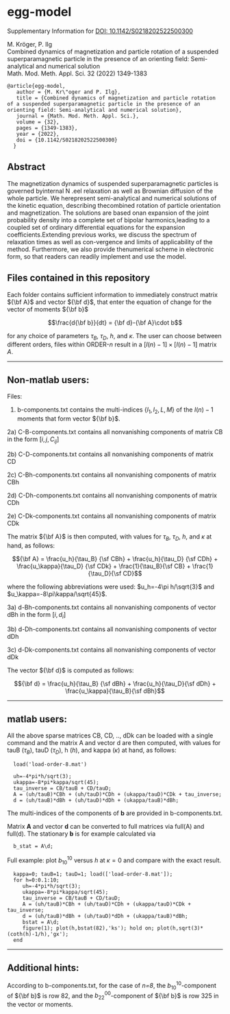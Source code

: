 # egg-model
Supplementary Information for [DOI: 10.1142/S0218202522500300](https::doi.org/10.1142/S0218202522500300)


M. Kröger, P. Ilg<br>
Combined dynamics of magnetization and particle rotation of a suspended superparamagnetic particle in the presence of an orienting field: Semi-analytical and numerical solution<br>
Math. Mod. Meth. Appl. Sci. 32 (2022) 1349-1383<br>

    @article{egg-model,
       author = {M. Kr\"oger and P. Ilg},
       title = {Combined dynamics of magnetization and particle rotation of a suspended superparamagnetic particle in the presence of an orienting field: Semi-analytical and numerical solution},
       journal = {Math. Mod. Meth. Appl. Sci.},
       volume = {32},
       pages = {1349-1383},
       year = {2022},
       doi = {10.1142/S0218202522500300}
      }

## Abstract

The magnetization dynamics of suspended superparamagnetic particles is governed byinternal N .eel relaxation as well as Brownian diffusion of the whole particle. We herepresent semi-analytical and numerical solutions of the kinetic equation, describing thecombined rotation of particle orientation and magnetization. The solutions are based onan expansion of the joint probability density into a complete set of bipolar harmonics,leading to a coupled set of ordinary differential equations for the expansion coefficients.Extending previous works, we discuss the spectrum of relaxation times as well as con-vergence and limits of applicability of the method. Furthermore, we also provide thenumerical scheme in electronic form, so that readers can readily implement and use the model.

## Files contained in this repository     

Each folder contains sufficient information to immediately construct matrix ${\bf A}$ and vector ${\bf d}$,
that enter the equation of change for the vector of moments ${\bf b}$

$$\frac{d{\bf b}}{dt} = {\bf d}-{\bf A}\cdot b$$

for any choice of parameters $\tau_B$, $\tau_D$, $h$, and $\kappa$. The user can choose
between different orders, files within ORDER-*n* result in a $[I(n)-1]\times [I(n)-1]$ matrix $A$. 

-----------------------------
Non-matlab users: 
-----------------------------

Files: 

1) b-components.txt contains the multi-indices $\{l_1,l_2,L,M\}$ of the $I(n)-1$ moments that form vector ${\bf b}$.

2a) C-B-components.txt  contains all nonvanishing components of matrix CB in the form $[i,j,C_{ij}]$

2b) C-D-components.txt  contains all nonvanishing components of matrix CD

2c) C-Bh-components.txt contains all nonvanishing components of matrix CBh

2d) C-Dh-components.txt contains all nonvanishing components of matrix CDh

2e) C-Dk-components.txt contains all nonvanishing components of matrix CDk

The matrix ${\bf A}$ is then computed, with values for $\tau_B$, $\tau_D$, $h$, and $\kappa$ at hand, as follows: 

$${\bf A} = \frac{u_h}{\tau_B} {\sf CBh} + \frac{u_h}{\tau_D} {\sf CDh} + \frac{u_\kappa}{\tau_D} {\sf CDk} + \frac{1}{\tau_B}{\sf CB} + \frac{1}{\tau_D}{\sf CD}$$ 

where the following abbreviations were used: $u_h=-4\pi h/\sqrt{3}$ and $u_\kappa=-8\pi\kappa/\sqrt{45}$.

3a) d-Bh-components.txt contains all nonvanishing components of vector dBh in the form $[i,d_{i}]$

3b) d-Dh-components.txt contains all nonvanishing components of vector dDh

3c) d-Dk-components.txt contains all nonvanishing components of vector dDk

The vector ${\bf d}$ is computed as follows:

$${\bf d} = \frac{u_h}{\tau_B} {\sf dBh} + \frac{u_h}{\tau_D}{\sf dDh} + \frac{u_\kappa}{\tau_B}{\sf dBh}$$

-----------------------------
matlab users: 
-----------------------------

All the above sparse matrices CB, CD, .., dDk can be loaded with a single command and the matrix A 
and vector d are then computed, with values for tauB ($\tau_B$), tauD ($\tau_D$), h ($h$), and kappa ($\kappa$) at hand, as follows: 

      load('load-order-8.mat')

      uh=-4*pi*h/sqrt(3); 
      ukappa=-8*pi*kappa/sqrt(45); 
      tau_inverse = CB/tauB + CD/tauD; 
      A = (uh/tauB)*CBh + (uh/tauD)*CDh + (ukappa/tauD)*CDk + tau_inverse;
      d = (uh/tauB)*dBh + (uh/tauD)*dDh + (ukappa/tauB)*dBh; 

The multi-indices of the components of **b** are provided in b-components.txt.

Matrix **A** and vector **d** can be converted to full matrices via full(A) and full(d). 
The stationary **b** is for example calculated via 

      b_stat = A\d; 

Full example: plot $b_{10}^{10}$ versus $h$ at $\kappa=0$ and compare with the exact result.  

      kappa=0; tauB=1; tauD=1; load(['load-order-8.mat']);
      for h=0:0.1:10; 
         uh=-4*pi*h/sqrt(3); 
         ukappa=-8*pi*kappa/sqrt(45); 
         tau_inverse = CB/tauB + CD/tauD; 
         A = (uh/tauB)*CBh + (uh/tauD)*CDh + (ukappa/tauD)*CDk + tau_inverse;
         d = (uh/tauB)*dBh + (uh/tauD)*dDh + (ukappa/tauB)*dBh; 
         bstat = A\d; 
         figure(1); plot(h,bstat(82),'ks'); hold on; plot(h,sqrt(3)*(coth(h)-1/h),'gx'); 
      end


-----------------------------
Additional hints:
-----------------------------
According to b-components.txt, for the case of *n=8*, the $b_{10}^{10}$-component of ${\bf b}$ is row 82,
and the $b_{22}^{00}$-component of ${\bf b}$ is row 325 in the vector or moments.




